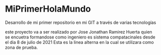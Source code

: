 # MiPrimerHolaMundo
Desarrollo de mi primer repositorio en mi GIT a través de varias tecnologías

este proyecto va a ser realizado por Jose Jonathan Ramirez Huerta 
quien se encuetra formandose como ingeniero es sistema compatacinales
desde el dia 8 de julio de 2021
Esta es la linea alterna en la cual se utilizara como zona de prueba.

